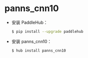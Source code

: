 # panns_cnn10
* 安装 PaddleHub：

    ```bash
    $ pip install --upgrade paddlehub
    ```

* 安装 panns_cnn10：

    ```bash
    $ hub install panns_cnn10
    ```
